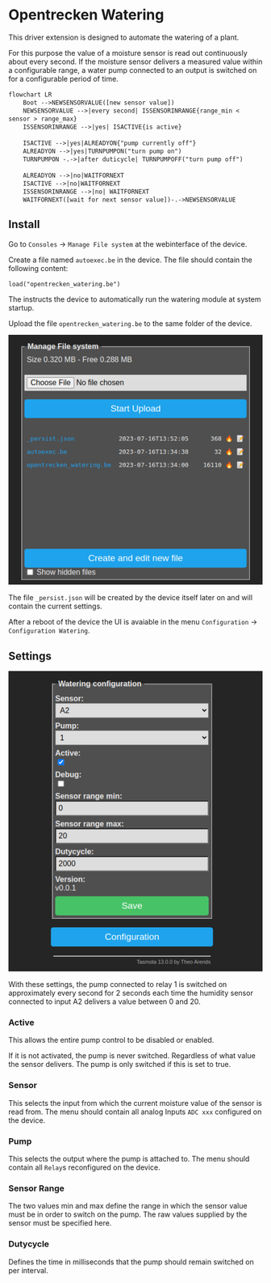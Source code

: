 # Opentrecken Watering

This driver extension is designed to automate the watering of a plant.

For this purpose the value of a moisture sensor is read out continuously about every second.
If the moisture sensor delivers a measured value within a configurable range, a water pump connected to an output is switched on for a configurable period of time.

``` mermaid
flowchart LR
    Boot -->NEWSENSORVALUE([new sensor value])
    NEWSENSORVALUE -->|every second| ISSENSORINRANGE{range_min < sensor > range_max}
    ISSENSORINRANGE -->|yes| ISACTIVE{is active}
    
    ISACTIVE -->|yes|ALREADYON{"pump currently off"}
    ALREADYON -->|yes|TURNPUMPON("turn pump on")
    TURNPUMPON -.->|after duticycle| TURNPUMPOFF("turn pump off")
    
    ALREADYON -->|no|WAITFORNEXT
    ISACTIVE -->|no|WAITFORNEXT
    ISSENSORINRANGE -->|no| WAITFORNEXT
    WAITFORNEXT([wait for next sensor value])-.->NEWSENSORVALUE
```

## Install

Go to `Consoles` -> `Manage File system` at the webinterface of the device.

Create a file named `autoexec.be` in the device. The file should contain the following content:

``` be
load("opentrecken_watering.be")
```

The instructs the device to automatically run the watering module at system startup.

Upload the file `opentrecken_watering.be` to the same folder of the device.

![](screenshot_files.png)

The file `_persist.json` will be created by the device itself later on and will contain the current settings.

After a reboot of the device the UI is avaiable in the menu `Configuration` -> `Configuration Watering`.

## Settings

![](screenshot_config.png)

With these settings, the pump connected to relay 1 is switched on approximately every second for 2 seconds each time the humidity sensor connected to input A2 delivers a value between 0 and 20.

### Active

This allows the entire pump control to be disabled or enabled.

If it is not activated, the pump is never switched. Regardless of what value the sensor delivers.
The pump is only switched if this is set to true.

### Sensor

This selects the input from which the current moisture value of the sensor is read from. 
The menu should contain all analog Inputs `ADC xxx` configured on the device.

### Pump

This selects the output where the pump is attached to.
The menu should contain all `Relay`s reconfigured on the device.

### Sensor Range

The two values min and max define the range in which the sensor value must be in order to switch on the pump. 
The raw values supplied by the sensor must be specified here.

### Dutycycle

Defines the time in milliseconds that the pump should remain switched on per interval.
